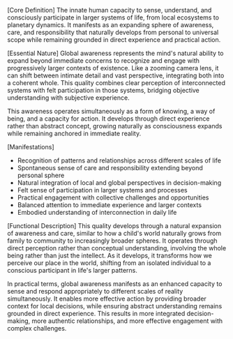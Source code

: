 [Core Definition]
The innate human capacity to sense, understand, and consciously participate in larger systems of life, from local ecosystems to planetary dynamics. It manifests as an expanding sphere of awareness, care, and responsibility that naturally develops from personal to universal scope while remaining grounded in direct experience and practical action.

[Essential Nature]
Global awareness represents the mind's natural ability to expand beyond immediate concerns to recognize and engage with progressively larger contexts of existence. Like a zooming camera lens, it can shift between intimate detail and vast perspective, integrating both into a coherent whole. This quality combines clear perception of interconnected systems with felt participation in those systems, bridging objective understanding with subjective experience.

This awareness operates simultaneously as a form of knowing, a way of being, and a capacity for action. It develops through direct experience rather than abstract concept, growing naturally as consciousness expands while remaining anchored in immediate reality.

[Manifestations]
- Recognition of patterns and relationships across different scales of life
- Spontaneous sense of care and responsibility extending beyond personal sphere
- Natural integration of local and global perspectives in decision-making
- Felt sense of participation in larger systems and processes
- Practical engagement with collective challenges and opportunities
- Balanced attention to immediate experience and larger contexts
- Embodied understanding of interconnection in daily life

[Functional Description]
This quality develops through a natural expansion of awareness and care, similar to how a child's world naturally grows from family to community to increasingly broader spheres. It operates through direct perception rather than conceptual understanding, involving the whole being rather than just the intellect. As it develops, it transforms how we perceive our place in the world, shifting from an isolated individual to a conscious participant in life's larger patterns.

In practical terms, global awareness manifests as an enhanced capacity to sense and respond appropriately to different scales of reality simultaneously. It enables more effective action by providing broader context for local decisions, while ensuring abstract understanding remains grounded in direct experience. This results in more integrated decision-making, more authentic relationships, and more effective engagement with complex challenges.
